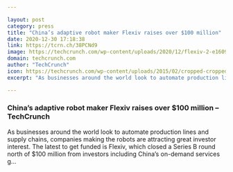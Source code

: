 ```yaml
---

layout: post
category: press
title: "China’s adaptive robot maker Flexiv raises over $100 million"
date: 2020-12-30 17:18:38
link: https://tcrn.ch/38PCNd9
image: https://techcrunch.com/wp-content/uploads/2020/12/flexiv-2-e1609297096272.jpg?w=751
domain: techcrunch.com
author: "TechCrunch"
icon: https://techcrunch.com/wp-content/uploads/2015/02/cropped-cropped-favicon-gradient.png?w=180
excerpt: "As businesses around the world look to automate production lines and supply chains, companies making the robots are attracting great investor interest. The latest to get funded is Flexiv, which closed a Series B round north of $100 million from investors including China’s on-demand services g…"

---
```


### China’s adaptive robot maker Flexiv raises over $100 million – TechCrunch

As businesses around the world look to automate production lines and supply chains, companies making the robots are attracting great investor interest. The latest to get funded is Flexiv, which closed a Series B round north of $100 million from investors including China’s on-demand services g…
